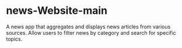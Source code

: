 # news-Website-main
 A news app that aggregates and displays news articles from various sources. Allow users to filter news by category and search for specific topics.
